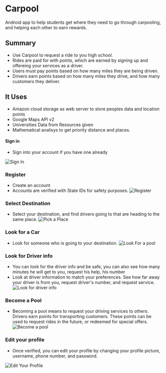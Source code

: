 # Carpool
Android app to help students get where they need to go through carpooling, and helping each other to earn rewards.

## Summary
* Use Carpool to request a ride to you high school.
* Rides are paid for with points, which are earned by signing up and offereing your services as a driver.
* Users must pay points based on how many miles they are being driven.
* Drivers earn points based on how many miles they drive, and how many customers they deliver.


## It Uses
* Amazon cloud storage as web server to store peoples data and location points
* Google Maps API v2
* Universities Data from Resources given
* Mathematical analisys to get priority distance and places.

#### Sign in
* Sign into your account if you have one already

![Sign In](img/img1.png)

### Register
* Create an account
* Accounts are verified with State IDs for safety purposes.
![Register](img/img2.png)

### Select Destination 
* Select your destination, and find drivers going to that are heading to the same place.
![Pick a Place](img/img7.png)

### Look for a Car
* Look for someone who is going to your destination.
![Look For a pool](img/img3.png)

### Look for Driver info
* You can look for the driver info and be safe, you can also see how many minutes he will get to you, request his help, his number
* Look at driver information to match your preferences. See how far away your driver is from you, request driver's number, and request service.
![Look for driver info](img/img4.png)

### Become a Pool
* Becoming a pool means to request your driving services to others. Drivers earn points for transporting customers. These points can be used to request rides in the future, or redeemed for special offers.
![Become a pool](img/img5.png)

### Edit your profile
* Once verified, you can edit your profile by changing your profile picture, username, phone number, and password.

![Edit Your Profile](img/img6.png)

